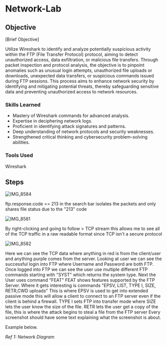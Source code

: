 # Network-Lab

## Objective
[Brief Objective]

Utilize Wireshark to identify and analyze potentially suspicious activity within the FTP (File Transfer Protocol) protocol, aiming to detect unauthorized access, data exfiltration, or malicious file transfers. Through packet inspection and protocol analysis, the objective is to pinpoint anomalies such as unusual login attempts, unauthorized file uploads or downloads, unexpected data transfers, or suspicious commands issued during FTP sessions. This process aims to enhance network security by identifying and mitigating potential threats, thereby safeguarding sensitive data and preventing unauthorized access to network resources.


### Skills Learned

- Mastery of Wireshark commands for advanced analysis.
- Expertise in deciphering network logs.
- Proficient in identifying attack signatures and patterns.
- Deep understanding of network protocols and security weaknesses.
- Strengthened critical thinking and cybersecurity problem-solving abilities.
  
### Tools Used

Wireshark

## Steps
![IMG_8584](https://github.com/Cyberz189/Network-Lab/assets/163569052/44523cc3-9ec3-4a33-aaac-82f6c9879eb9)

ftp.response.code == 213 in the search bar isolates the packets and only shares file status due to the "213" code

![IMG_8581](https://github.com/Cyberz189/Network-Lab/assets/163569052/678854e3-efc5-4b9a-aeb4-250d57e0fe66)

By right-clicking and going to follow > TCP stream this allows me to see all of the TCP traffic in a raw readable format since TCP isn't a secure protocol 

![IMG_8582](https://github.com/Cyberz189/Network-Lab/assets/163569052/656f4ddc-8278-4693-910a-fb50db1753e2)

Here we can see the TCP data where anything in red is from the client/user and anything purple comes from the server. Looking at user we can see the successful login into FTP where Username and Password are both FTP.
Once logged into FTP we can see the user use multiple different FTP commands starting with "SYST" which returns the system type. Next the User uses command "FEAT" FEAT shows features supported by the FTP Server. Where it gets interesting is commands "EPSV, LIST, TYPE I, SIZE, RETR,CWD uploads" This is where EPSV is used to get into extended passive mode this will allow a client to connect to an FTP server even if the client is behind a firewall. TYPE I sets FTP into transfer mode where SIZE lets the user know the size of the file. RETR lets the user get a copy of the file, this is where the attack begins to steal a file from the FTP server
Every screenshot should have some text explaining what the screenshot is about.

Example below.

*Ref 1: Network Diagram*
